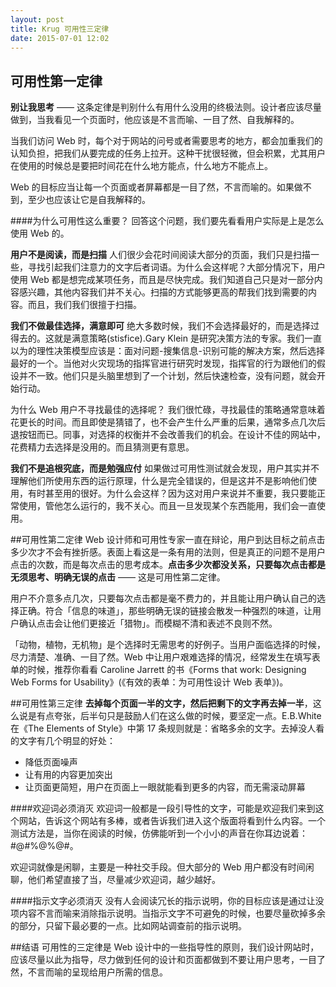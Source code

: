 ```yaml
---
layout: post
title: Krug 可用性三定律
date: 2015-07-01 12:02
---
```


## 可用性第一定律
**别让我思考** —— 这条定律是判别什么有用什么没用的终极法则。设计者应该尽量做到，当我看见一个页面时，他应该是不言而喻、一目了然、自我解释的。

当我们访问 Web 时，每个对于网站的问号或者需要思考的地方，都会加重我们的认知负担，把我们从要完成的任务上拉开。这种干扰很轻微，但会积累，尤其用户在使用的时候总是要把时间花在什么地方能点，什么地方不能点上。

Web 的目标应当让每一个页面或者屏幕都是一目了然，不言而喻的。如果做不到，至少也应该让它是自我解释的。

####为什么可用性这么重要？
回答这个问题，我们要先看看用户实际是上是怎么使用 Web 的。

**用户不是阅读，而是扫描**
人们很少会花时间阅读大部分的页面，我们只是扫描一些，寻找引起我们注意力的文字后者词语。为什么会这样呢？大部分情况下，用户使用 Web 都是想完成某项任务，而且是尽快完成。我们知道自己只是对一部分内容感兴趣，其他内容我们并不关心。扫描的方式能够更高的帮我们找到需要的内容。而且，我们我们很擅于扫描。

**我们不做最佳选择，满意即可**
绝大多数时候，我们不会选择最好的，而是选择过得去的。这就是满意策略(stisfice).Gary Klein 是研究决策方法的专家。我们一直以为的理性决策模型应该是：面对问题-搜集信息-识别可能的解决方案，然后选择最好的一个。当他对火灾现场的指挥官进行研究时发现，指挥官的行为跟他们的假设并不一致。他们只是头脑里想到了一个计划，然后快速检查，没有问题，就会开始行动。

为什么 Web 用户不寻找最佳的选择呢？
我们很忙碌，寻找最佳的策略通常意味着花更长的时间。而且即使是猜错了，也不会产生什么严重的后果，通常多点几次后退按钮而已。同事，对选择的权衡并不会改善我们的机会。在设计不佳的网站中，花费精力去选择是没用的。而且猜测更有意思。

**我们不是追根究底，而是勉强应付**
如果做过可用性测试就会发现，用户其实并不理解他们所使用东西的运行原理，什么是完全错误的，但是这并不是影响他们使用，有时甚至用的很好。为什么会这样？因为这对用户来说并不重要，我只要能正常使用，管他怎么运行的，我不关心。而且一旦发现某个东西能用，我们会一直使用。

##可用性第二定律
Web 设计师和可用性专家一直在辩论，用户到达目标之前点击多少次才不会有挫折感。表面上看这是一条有用的法则，但是真正的问题不是用户点击的次数，而是每次点击的思考成本。**点击多少次都没关系，只要每次点击都是无须思考、明确无误的点击** —— 这是可用性第二定律。

用户不介意多点几次，只要每次点击都是毫不费力的，并且能让用户确认自己的选择正确。符合「信息的味道」，那些明确无误的链接会散发一种强烈的味道，让用户确认点击会让他们更接近「猎物」。而模糊不清和表述不良则不然。

「动物，植物，无机物」是个选择时无需思考的好例子。当用户面临选择的时候，尽力清楚、准确、一目了然。Web 中让用户艰难选择的情况，经常发生在填写表单的时候，推荐你看看 Caroline Jarrett 的书《Forms that work: Designing Web Forms for Usability》(《有效的表单：为可用性设计 Web 表单》)。

##可用性第三定律
**去掉每个页面一半的文字，然后把剩下的文字再去掉一半**，这么说是有点夸张，后半句只是鼓励人们在这么做的时候，要坚定一点。E.B.White 在《The Elements of Style》中第 17 条规则就是：省略多余的文字。去掉没人看的文字有几个明显的好处：

* 降低页面噪声
* 让有用的内容更加突出
* 让页面更简短，用户在页面上一眼就能看到更多的内容，而无需滚动屏幕

####欢迎词必须消灭
欢迎词一般都是一段引导性的文字，可能是欢迎我们来到这个网站，告诉这个网站有多棒，或者告诉我们进入这个版面将看到什么内容。一个测试方法是，当你在阅读的时候，仿佛能听到一个小小的声音在你耳边说着：#@#%@%@#。

欢迎词就像是闲聊，主要是一种社交手段。但大部分的 Web 用户都没有时间闲聊，他们希望直接了当，尽量减少欢迎词，越少越好。

####指示文字必须消灭
没有人会阅读冗长的指示说明，你的目标应该是通过让没项内容不言而喻来消除指示说明。当指示文字不可避免的时候，也要尽量砍掉多余的部分，只留下最必要的一点。比如网站调查前的指示说明。

##结语
可用性的三定律是 Web 设计中的一些指导性的原则，我们设计网站时，应该尽量以此为指导，尽力做到任何的设计和页面都做到不要让用户思考，一目了然，不言而喻的呈现给用户所需的信息。